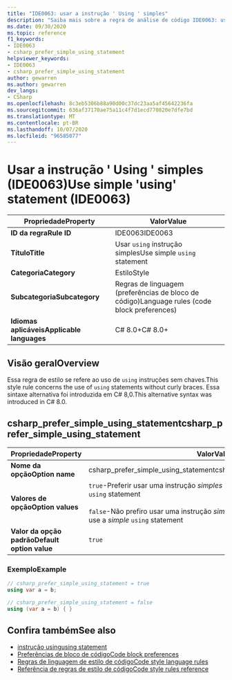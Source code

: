 ```yaml
---
title: "IDE0063: usar a instrução ' Using ' simples"
description: "Saiba mais sobre a regra de análise de código IDE0063: usar a instrução ' Using ' simples"
ms.date: 09/30/2020
ms.topic: reference
f1_keywords:
- IDE0063
- csharp_prefer_simple_using_statement
helpviewer_keywords:
- IDE0063
- csharp_prefer_simple_using_statement
author: gewarren
ms.author: gewarren
dev_langs:
- CSharp
ms.openlocfilehash: 8c3eb5306b88a90d00c37dc23aa5af45642236fa
ms.sourcegitcommit: 636af37170ae75a11c4f7d1ecd770820e7dfe7bd
ms.translationtype: MT
ms.contentlocale: pt-BR
ms.lasthandoff: 10/07/2020
ms.locfileid: "96585077"
---
```

# <a name="use-simple-using-statement-ide0063"></a><span data-ttu-id="0f4bb-103">Usar a instrução ' Using ' simples (IDE0063)</span><span class="sxs-lookup"><span data-stu-id="0f4bb-103">Use simple 'using' statement (IDE0063)</span></span>

|<span data-ttu-id="0f4bb-104">Propriedade</span><span class="sxs-lookup"><span data-stu-id="0f4bb-104">Property</span></span>|<span data-ttu-id="0f4bb-105">Valor</span><span class="sxs-lookup"><span data-stu-id="0f4bb-105">Value</span></span>|
|-|-|
| <span data-ttu-id="0f4bb-106">**ID da regra**</span><span class="sxs-lookup"><span data-stu-id="0f4bb-106">**Rule ID**</span></span> | <span data-ttu-id="0f4bb-107">IDE0063</span><span class="sxs-lookup"><span data-stu-id="0f4bb-107">IDE0063</span></span> |
| <span data-ttu-id="0f4bb-108">**Título**</span><span class="sxs-lookup"><span data-stu-id="0f4bb-108">**Title**</span></span> | <span data-ttu-id="0f4bb-109">Usar `using` instrução simples</span><span class="sxs-lookup"><span data-stu-id="0f4bb-109">Use simple `using` statement</span></span> |
| <span data-ttu-id="0f4bb-110">**Categoria**</span><span class="sxs-lookup"><span data-stu-id="0f4bb-110">**Category**</span></span> | <span data-ttu-id="0f4bb-111">Estilo</span><span class="sxs-lookup"><span data-stu-id="0f4bb-111">Style</span></span> |
| <span data-ttu-id="0f4bb-112">**Subcategoria**</span><span class="sxs-lookup"><span data-stu-id="0f4bb-112">**Subcategory**</span></span> | <span data-ttu-id="0f4bb-113">Regras de linguagem (preferências de bloco de código)</span><span class="sxs-lookup"><span data-stu-id="0f4bb-113">Language rules (code block preferences)</span></span> |
| <span data-ttu-id="0f4bb-114">**Idiomas aplicáveis**</span><span class="sxs-lookup"><span data-stu-id="0f4bb-114">**Applicable languages**</span></span> | <span data-ttu-id="0f4bb-115">C# 8.0+</span><span class="sxs-lookup"><span data-stu-id="0f4bb-115">C# 8.0+</span></span> |

## <a name="overview"></a><span data-ttu-id="0f4bb-116">Visão geral</span><span class="sxs-lookup"><span data-stu-id="0f4bb-116">Overview</span></span>

<span data-ttu-id="0f4bb-117">Essa regra de estilo se refere ao uso de `using` instruções sem chaves.</span><span class="sxs-lookup"><span data-stu-id="0f4bb-117">This style rule concerns the use of `using` statements without curly braces.</span></span> <span data-ttu-id="0f4bb-118">Essa sintaxe alternativa foi introduzida em C# 8,0.</span><span class="sxs-lookup"><span data-stu-id="0f4bb-118">This alternative syntax was introduced in C# 8.0.</span></span>

## <a name="csharp_prefer_simple_using_statement"></a><span data-ttu-id="0f4bb-119">csharp_prefer_simple_using_statement</span><span class="sxs-lookup"><span data-stu-id="0f4bb-119">csharp_prefer_simple_using_statement</span></span>

|<span data-ttu-id="0f4bb-120">Propriedade</span><span class="sxs-lookup"><span data-stu-id="0f4bb-120">Property</span></span>|<span data-ttu-id="0f4bb-121">Valor</span><span class="sxs-lookup"><span data-stu-id="0f4bb-121">Value</span></span>|
|-|-|
| <span data-ttu-id="0f4bb-122">**Nome da opção**</span><span class="sxs-lookup"><span data-stu-id="0f4bb-122">**Option name**</span></span> | <span data-ttu-id="0f4bb-123">csharp_prefer_simple_using_statement</span><span class="sxs-lookup"><span data-stu-id="0f4bb-123">csharp_prefer_simple_using_statement</span></span>
| <span data-ttu-id="0f4bb-124">**Valores de opção**</span><span class="sxs-lookup"><span data-stu-id="0f4bb-124">**Option values**</span></span> | <span data-ttu-id="0f4bb-125">`true`-Preferir usar uma instrução *simples* `using`</span><span class="sxs-lookup"><span data-stu-id="0f4bb-125">`true` - Prefer to use a *simple* `using` statement</span></span><br /><br /><span data-ttu-id="0f4bb-126">`false`-Não prefiro usar uma instrução *simples* `using`</span><span class="sxs-lookup"><span data-stu-id="0f4bb-126">`false` - Don't prefer to use a *simple* `using` statement</span></span> |
| <span data-ttu-id="0f4bb-127">**Valor da opção padrão**</span><span class="sxs-lookup"><span data-stu-id="0f4bb-127">**Default option value**</span></span> | `true` |

### <a name="example"></a><span data-ttu-id="0f4bb-128">Exemplo</span><span class="sxs-lookup"><span data-stu-id="0f4bb-128">Example</span></span>

```csharp
// csharp_prefer_simple_using_statement = true
using var a = b;

// csharp_prefer_simple_using_statement = false
using (var a = b) { }
```

## <a name="see-also"></a><span data-ttu-id="0f4bb-129">Confira também</span><span class="sxs-lookup"><span data-stu-id="0f4bb-129">See also</span></span>

- [<span data-ttu-id="0f4bb-130">instrução using</span><span class="sxs-lookup"><span data-stu-id="0f4bb-130">using statement</span></span>](../../../csharp/language-reference/keywords/using-statement.md)
- [<span data-ttu-id="0f4bb-131">Preferências de bloco de código</span><span class="sxs-lookup"><span data-stu-id="0f4bb-131">Code block preferences</span></span>](code-block-preferences.md)
- [<span data-ttu-id="0f4bb-132">Regras de linguagem de estilo de código</span><span class="sxs-lookup"><span data-stu-id="0f4bb-132">Code style language rules</span></span>](language-rules.md)
- [<span data-ttu-id="0f4bb-133">Referência de regras de estilo de código</span><span class="sxs-lookup"><span data-stu-id="0f4bb-133">Code style rules reference</span></span>](index.md)

